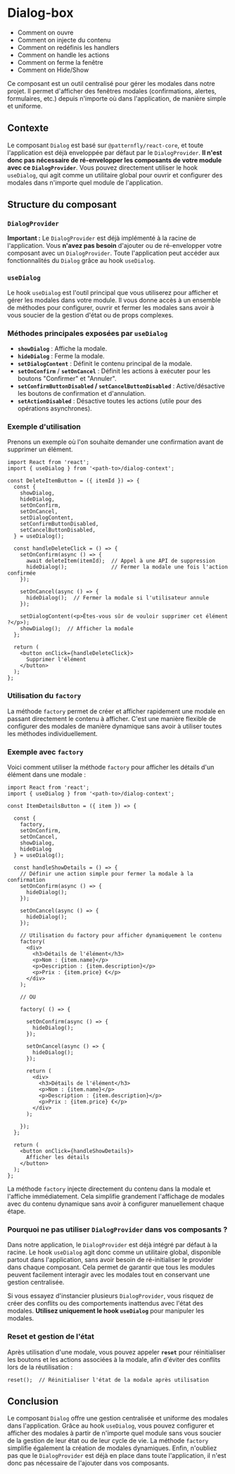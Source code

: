 # Dialog-box

- Comment on ouvre
- Comment on injecte du contenu
- Comment on redéfinis les handlers
- Comment on handle les actions
- Comment on ferme la fenêtre
- Comment on Hide/Show

Ce composant est un outil centralisé pour gérer les modales dans notre projet. Il permet d'afficher des fenêtres modales (confirmations, alertes, formulaires, etc.) depuis n'importe où dans l'application, de manière simple et uniforme.

## Contexte

Le composant `Dialog` est basé sur `@patternfly/react-core`, et toute l'application est déjà enveloppée par défaut par le `DialogProvider`. **Il n'est donc pas nécessaire de ré-envelopper les composants de votre module avec ce `DialogProvider`**. Vous pouvez directement utiliser le hook `useDialog`, qui agit comme un utilitaire global pour ouvrir et configurer des modales dans n'importe quel module de l'application.

## Structure du composant

### `DialogProvider`

**Important :** Le `DialogProvider` est déjà implémenté à la racine de l'application. Vous **n'avez pas besoin** d'ajouter ou de ré-envelopper votre composant avec un `DialogProvider`. Toute l'application peut accéder aux fonctionnalités du `Dialog` grâce au hook `useDialog`.

### `useDialog`

Le hook `useDialog` est l'outil principal que vous utiliserez pour afficher et gérer les modales dans votre module. Il vous donne accès à un ensemble de méthodes pour configurer, ouvrir et fermer les modales sans avoir à vous soucier de la gestion d'état ou de props complexes.

### Méthodes principales exposées par `useDialog`

- **`showDialog`** : Affiche la modale.
- **`hideDialog`** : Ferme la modale.
- **`setDialogContent`** : Définit le contenu principal de la modale.
- **`setOnConfirm`** / **`setOnCancel`** : Définit les actions à exécuter pour les boutons "Confirmer" et "Annuler".
- **`setConfirmButtonDisabled` / `setCancelButtonDisabled`** : Active/désactive les boutons de confirmation et d'annulation.
- **`setActionDisabled`** : Désactive toutes les actions (utile pour des opérations asynchrones).

### Exemple d'utilisation

Prenons un exemple où l'on souhaite demander une confirmation avant de supprimer un élément.

```tsx
import React from 'react';
import { useDialog } from '<path-to>/dialog-context';

const DeleteItemButton = ({ itemId }) => {
  const {
    showDialog,
    hideDialog,
    setOnConfirm,
    setOnCancel,
    setDialogContent,
    setConfirmButtonDisabled,
    setCancelButtonDisabled,
  } = useDialog();

  const handleDeleteClick = () => {
    setOnConfirm(async () => {
      await deleteItem(itemId);  // Appel à une API de suppression
      hideDialog();              // Fermer la modale une fois l'action confirmée
    });

    setOnCancel(async () => {
      hideDialog();  // Fermer la modale si l'utilisateur annule
    });

    setDialogContent(<p>Êtes-vous sûr de vouloir supprimer cet élément ?</p>);
    showDialog();  // Afficher la modale
  };

  return (
    <button onClick={handleDeleteClick}>
      Supprimer l'élément
    </button>
  );
};
```

### Utilisation du `factory`

La méthode `factory` permet de créer et afficher rapidement une modale en passant directement le contenu à afficher. C'est une manière flexible de configurer des modales de manière dynamique sans avoir à utiliser toutes les méthodes individuellement.

### Exemple avec `factory`

Voici comment utiliser la méthode `factory` pour afficher les détails d'un élément dans une modale :

```tsx
import React from 'react';
import { useDialog } from '<path-to>/dialog-context';

const ItemDetailsButton = ({ item }) => {

  const {
    factory,
    setOnConfirm,
    setOnCancel,
    showDialog,
    hideDialog
  } = useDialog();

  const handleShowDetails = () => {
    // Définir une action simple pour fermer la modale à la confirmation
    setOnConfirm(async () => {
      hideDialog();
    });

    setOnCancel(async () => {
      hideDialog();
    });

    // Utilisation du factory pour afficher dynamiquement le contenu
    factory(
      <div>
        <h3>Détails de l'élément</h3>
        <p>Nom : {item.name}</p>
        <p>Description : {item.description}</p>
        <p>Prix : {item.price} €</p>
      </div>
    );

    // OU

    factory( () => {

      setOnConfirm(async () => {
        hideDialog();
      });

      setOnCancel(async () => {
        hideDialog();
      });

      return (
        <div>
          <h3>Détails de l'élément</h3>
          <p>Nom : {item.name}</p>
          <p>Description : {item.description}</p>
          <p>Prix : {item.price} €</p>
        </div>
      );

    });
  };

  return (
    <button onClick={handleShowDetails}>
      Afficher les détails
    </button>
  );
};

```

La méthode `factory` injecte directement du contenu dans la modale et l'affiche immédiatement. Cela simplifie grandement l'affichage de modales avec du contenu dynamique sans avoir à configurer manuellement chaque étape.

### Pourquoi ne pas utiliser `DialogProvider` dans vos composants ?

Dans notre application, le `DialogProvider` est déjà intégré par défaut à la racine. Le hook `useDialog` agit donc comme un utilitaire global, disponible partout dans l'application, sans avoir besoin de ré-initialiser le provider dans chaque composant. Cela permet de garantir que tous les modules peuvent facilement interagir avec les modales tout en conservant une gestion centralisée.

Si vous essayez d'instancier plusieurs `DialogProvider`, vous risquez de créer des conflits ou des comportements inattendus avec l'état des modales. **Utilisez uniquement le hook `useDialog`** pour manipuler les modales.

### Reset et gestion de l'état

Après utilisation d'une modale, vous pouvez appeler **`reset`** pour réinitialiser les boutons et les actions associées à la modale, afin d'éviter des conflits lors de la réutilisation :

```tsx
reset();  // Réinitialiser l'état de la modale après utilisation
```

## Conclusion

Le composant `Dialog` offre une gestion centralisée et uniforme des modales dans l'application. Grâce au hook `useDialog`, vous pouvez configurer et afficher des modales à partir de n'importe quel module sans vous soucier de la gestion de leur état ou de leur cycle de vie. La méthode `factory` simplifie également la création de modales dynamiques. Enfin, n'oubliez pas que le `DialogProvider` est déjà en place dans toute l'application, il n'est donc pas nécessaire de l'ajouter dans vos composants.